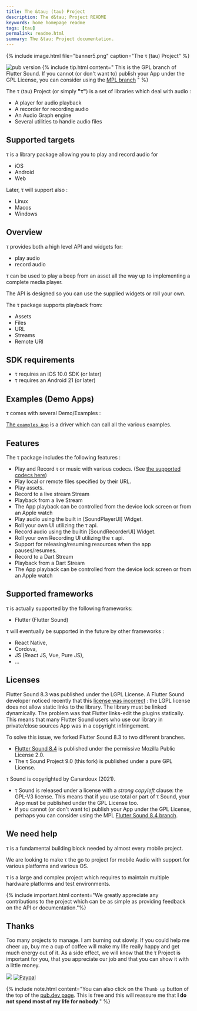 ```yaml
---
title: The &tau; (tau) Project
description: The d&tau; Project README
keywords: home homepage readme
tags: [tau]
permalink: readme.html
summary: The &tau; Project documentation.
---
```


{% include image.html file="banner5.png"  caption="The &tau; (tau) Project" %}


![pub version](https://img.shields.io/pub/v/tau_sound.svg?style=flat-square)
{% include tip.html content="
This is the GPL branch of Flutter Sound. If you cannot (or don't want to) publish your App under the GPL License, you can consider using the [MPL branch](https://flutter-sound.canardoux.xyz/readme.html)
" %}

The τ (tau) Project (or simply **"τ"**) is a set of libraries which deal with audio :

* A player for audio playback
* A recorder for recording audio
* An Audio Graph engine 
* Several utilities to handle audio files

## Supported targets

τ is a library package allowing you to play and record audio for

* iOS
* Android
* Web

Later, τ will support also :
- Linux
- Macos
- Windows

## Overview

τ provides both a high level API and widgets for:

* play audio
* record audio

τ can be used to play a beep from an asset all the way up to implementing a complete media player.

The API is designed so you can use the supplied widgets or roll your own.

The τ package supports playback from:

* Assets
* Files
* URL
* Streams
* Remote URI

## SDK requirements

* τ requires an iOS 10.0 SDK \(or later\)
* τ requires an Android 21 \(or later\)

## Examples \(Demo Apps\)

τ comes with several Demo/Examples :

[The `examples App`](https://github.com/Canardoux/tau/blob/main/tau_sound/example/lib/main.dart) is a driver which can call all the various examples.

## Features

The τ package includes the following features :

* Play and Record τ or music with various codecs. \(See [the supported codecs here](guides_codec.html)\)
* Play local or remote files specified by their URL.
* Play assets.
* Record to a live stream Stream
* Playback from a live Stream
* The App playback can be controlled from the device lock screen or from an Apple watch
* Play audio using the built in \[SoundPlayerUI\] Widget.
* Roll your own UI utilizing the τ api.
* Record audio using the builtin \[SoundRecorderUI\] Widget.
* Roll your own Recording UI utilizing the τ api.
* Support for releasing/resuming resources when the app pauses/resumes.
* Record to a Dart Stream
* Playback from a Dart Stream
* The App playback can be controlled from the device lock screen or from an Apple watch

## Supported frameworks

τ is actually supported by the following frameworks:

* Flutter \(Flutter Sound\)

τ will eventually be supported in the future by other frameworks :
- React Native, 
- Cordova, 
- JS (React JS, Vue, Pure JS), 
- ...


## Licenses

Flutter Sound 8.3 was published under the LGPL License.
A Flutter Sound developer noticed recently that this [license was incorrect](https://github.com/Canardoux/tau/issues/696) :
the LGPL license does not allow static links to the library. The library must be linked dynamically.
The problem was that Flutter links-edit the plugins statically. This means that many Flutter Sound users who
use our library in private/close sources App was in a copyright infringement.

To solve this issue, we forked Flutter Sound 8.3 to two different branches.

* [Flutter Sound 8.4](https://pub.dev/packages/flutter_sound) is published under the permissive Mozilla Public License 2.0.
* The τ Sound Project 9.0 (this fork) is published under a pure GPL License.

τ Sound is copyrighted by Canardoux (2021).

* τ Sound is released under a license with a *strong copyleft* clause: the GPL-V3 license. This means that if you use total or part of τ Sound, your App must be published under the GPL License too.
* If you cannot (or don't want to) publish your App under the GPL License, perhaps you can consider using the MPL [Flutter Sound 8.4 branch](https://tau.canardoux.xyz/readme.html).

## We need help

τ is a fundamental building block needed by almost every mobile project.

We are looking to make τ the go to project for mobile Audio with support for various platforms and various OS.

τ is a large and complex project which requires to maintain multiple hardware platforms and test environments.

{% include important.html content="We greatly appreciate any contributions to the project which can be as simple as providing feedback on the API or documentation."%}


## Thanks

Too many projects to manage. I am burning out slowly. If you could help me cheer up, buy me a cup of coffee will make my life really happy and get much energy out of it. As a side effect, we will know that the τ Project is important for you, that you appreciate our job and that you can show it with a little money.

<a href="https://www.buymeacoffee.com/larpoux"><img src="https://img.buymeacoffee.com/button-api/?text=Buy me a coffee&emoji=💛&slug=larpoux&button_colour=5F7FFF&font_colour=ffffff&font_family=Cookie&outline_colour=000000&coffee_colour=FFDD00"></a>
[![Paypal](https://www.paypalobjects.com/webstatic/mktg/Logo/pp-logo-100px.png)](https://paypal.me/thetauproject?locale.x=fr_FR)

{% include note.html content="You can also click on the `Thumb up` button of the top of the [pub.dev page](https://pub.dev/packages/flutter_sound).
This is free and this will reassure me that **I do not spend most of my life for nobody**." %}

<script data-name="BMC-Widget" src="http://cdnjs.buymeacoffee.com/1.0.0/widget.prod.min.js" data-id="larpoux" data-description="Support me on Buy me a coffee!" data-message="Thank you for visiting. You can now buy me a coffee!" data-color="#5F7FFF" data-position="Right" data-x_margin="18" data-y_margin="18"></script>

